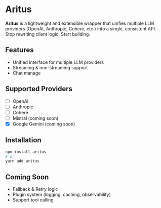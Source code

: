 # Aritus 

**Aritus** is a lightweight and extensible wrapper that unifies multiple LLM providers (OpenAI, Anthropic, Cohere, etc.) into a single, consistent API. Stop rewriting client logic. Start building.

## Features
- Unified interface for multiple LLM providers
- Streaming & non-streaming support
- Chat manage

## Supported Providers

- [ ] OpenAI
- [ ] Anthropic
- [ ] Cohere
- [ ] Mistral (coming soon)
- [x] Google Gemini (coming soon)

## Installation

```bash
npm install aritus
# or
yarn add aritus
```

## Coming Soon
- Fallback & Retry logic
- Plugin system (logging, caching, observability)
- Support tool calling 